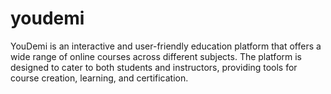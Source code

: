 # youdemi
YouDemi is an interactive and user-friendly education platform that offers a wide range of online courses across different subjects. The platform is designed to cater to both students and instructors, providing tools for course creation, learning, and certification. 
